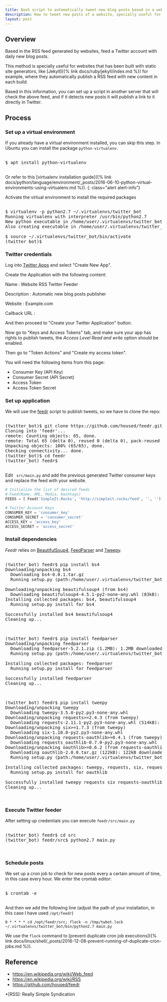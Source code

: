 ```yaml
---
title: Bash script to automatically tweet new blog posts based in a website RSS feed
description: How to tweet new posts of a website, specially useful for websites built with static generators like Jekyll.
layout: post
---
```


## Overview

Based in the RSS feed generated by websites, feed a Twitter account
with daily new blog posts.

This method is specially useful for websites that has been built with
static site generators, like [Jekyll]({% link docs/ruby/jekyll/index.md %}) for example, where they
automatically publish a RSS feed with new content in each build.

Based in this information, you can set up a script in another server
that will check the above feed, and if it detects new posts it will
publish a link to it directly in Twitter.

## Process

### Set up a virtual environment

If you already have a virtual environment installed, you can skip this
step. In Ubuntu you can install the package `python-virtualenv`.

<pre class="shell">
<samp>
<span class="shell-prompt">$</span> <kbd>apt install python-virtualenv</kbd>
</samp>
</pre>

Or refer to this [virtualenv installation guide]({% link docs/python/language/environment/_posts/2016-06-10-python-virtual-environments-using-virtualenv.md %}).
{: class="alert alert-info"}

Activate the virtual environment to install the required packages

<pre class="shell">
<samp>
<span class="shell-prompt">$</span> <kbd>virtualenv -p python2.7 ~/.virtualenvs/twitter_bot</kbd>
Running virtualenv with interpreter /usr/bin/python2.7
New python executable in /home/user/.virtualenvs/twitter_bot/bin/python2.7
Also creating executable in /home/user/.virtualenvs/twitter_bot/bin/python
</samp>
<span class="shell-prompt">$</span> <kbd>source ~/.virtualenvs/twitter_bot/bin/activate</kbd>
<span class="shell-prompt">(twitter_bot)$</span>
</pre>

### Twitter credentials

Log into [Twitter Apps](https://apps.twitter.com/) and select "Create
New App".

Create the Application with the following content:

Name
: Website RSS Twitter Feeder

Description
: Automatic new blog posts publisher

Website
: Example.com

Callback URL
: <Leave it empty>

And then proceed to "Create your Twitter Application" button.

Now go to "Keys and Access Tokens" tab, and make sure your app has
rights to publish tweets, the *Access Level Read and write* option
should be enabled.

Then go to "Token Actions" and "Create my access token".

You will need the following items from this page:

- Consumer Key (API Key)
- Consumer Secret (API Secret)
- Access Token
- Access Token Secret

### Set up application

We will use the [feedr](https://github.com/housed/feedr) script to
publish tweets, so we have to clone the repo:

<pre class="shell">
<samp>
<span class="shell-prompt">(twitter_bot)$</span> <kbd>git clone https://github.com/housed/feedr.git</kbd>
Cloning into 'feedr'...
remote: Counting objects: 65, done.
remote: Total 65 (delta 0), reused 0 (delta 0), pack-reused 65
Unpacking objects: 100% (65/65), done.
Checking connectivity... done.
<span class="shell-prompt">(twitter_bot)$</span> <kbd>cd feedr</kbd>
<span class="shell-prompt">(twitter_bot) feedr$</span>
</samp>
</pre>

Edit ` src/main.py` and add the previous generated Twitter consumer
keys and replace the feed with your website.

~~~ python
# Initialize the list of desired feeds
# Feed(Name, XML, Media, Hashtags)
FEEDS = [ Feed('SimpleIt.Rocks', 'http://simpleit.rocks/feed', '', '')]

# Twitter Account Keys 
CONSUMER_KEY = 'consumer_key'
CONSUMER_SECRET = 'consumer_secret'
ACCESS_KEY = 'access_key'
ACCESS_SECRET = 'access_secret'

~~~

### Install dependencies

_Feedr_ relies on
[BeautifulSoup4](http://www.crummy.com/software/BeautifulSoup/),
[FeedParser](https://pypi.python.org/pypi/feedparser)
and [Tweepy](http://www.tweepy.org/). 

<pre class="shell">
<samp>
<span class="shell-prompt">(twitter_bot) feedr$</span> <kbd>pip install bs4</kbd>
Downloading/unpacking bs4
  Downloading bs4-0.0.1.tar.gz
  Running setup.py (path:/home/user/.virtualenvs/twitter_bot/build/bs4/setup.py) egg_info for package bs4
    
Downloading/unpacking beautifulsoup4 (from bs4)
  Downloading beautifulsoup4-4.5.1-py2-none-any.whl (83kB): 83kB downloaded
Installing collected packages: bs4, beautifulsoup4
  Running setup.py install for bs4
    
Successfully installed bs4 beautifulsoup4
Cleaning up...
</samp>
</pre>

<pre class="shell">
<samp>
<span class="shell-prompt">(twitter_bot) feedr$</span> <kbd>pip install feedparser</kbd>
Downloading/unpacking feedparser
  Downloading feedparser-5.2.1.zip (1.2MB): 1.2MB downloaded
  Running setup.py (path:/home/user/.virtualenvs/twitter_bot/build/feedparser/setup.py) egg_info for package feedparser
    
Installing collected packages: feedparser
  Running setup.py install for feedparser
    
Successfully installed feedparser
Cleaning up...
</samp>
</pre>

<pre class="shell">
<samp>
<span class="shell-prompt">(twitter_bot) feedr$</span> <kbd>pip install tweepy</kbd>
Downloading/unpacking tweepy
  Downloading tweepy-3.5.0-py2.py3-none-any.whl
Downloading/unpacking requests>=2.4.3 (from tweepy)
  Downloading requests-2.11.1-py2.py3-none-any.whl (514kB): 514kB downloaded
Downloading/unpacking six>=1.7.3 (from tweepy)
  Downloading six-1.10.0-py2.py3-none-any.whl
Downloading/unpacking requests-oauthlib>=0.4.1 (from tweepy)
  Downloading requests_oauthlib-0.7.0-py2.py3-none-any.whl
Downloading/unpacking oauthlib>=0.6.2 (from requests-oauthlib>=0.4.1->tweepy)
  Downloading oauthlib-2.0.0.tar.gz (122kB): 122kB downloaded
  Running setup.py (path:/home/user/.virtualenvs/twitter_bot/build/oauthlib/setup.py) egg_info for package oauthlib
    
Installing collected packages: tweepy, requests, six, requests-oauthlib, oauthlib
  Running setup.py install for oauthlib
    
Successfully installed tweepy requests six requests-oauthlib oauthlib
Cleaning up...

</samp>
</pre>

### Execute Twitter feeder

After setting up credentials you can execute `feedr/src/main.py`

<pre class="shell">
<samp>
<span class="shell-prompt">(twitter_bot) feedr$</span> <kbd>cd src</kbd>
<span class="shell-prompt">(twitter_bot) feedr/src$</span> <kbd>python2.7 main.py</kbd>

</samp>
</pre>



### Schedule posts

We set up a cron job to check for new posts every a certain amount of
time, in this case every hour. We enter the crontab editor:

<pre class="shell">
<samp>
<span class="shell-prompt">$</span> <kbd>crontab -e</kbd>
</samp>
</pre>

And then we add the following line (adjust the path of your
installation, in this case I have used `/opt/feedr`)

~~~
0 * * * * cd /opt/feedr/src; flock -n /tmp/twbot.lock ~/.virtualenvs/twitter_bot/bin/python2.7 main.py
~~~

We use the `flock` command to
[prevent duplicate cron job executions]({% link docs/linux/shell/_posts/2016-12-08-prevent-running-of-duplicate-cron-jobs.md %}). 

## Reference

- <https://en.wikipedia.org/wiki/Web_feed>
- <https://en.wikipedia.org/wiki/RSS>
- <https://github.com/housed/feedr>

*[RSS]: Really Simple Syndication
